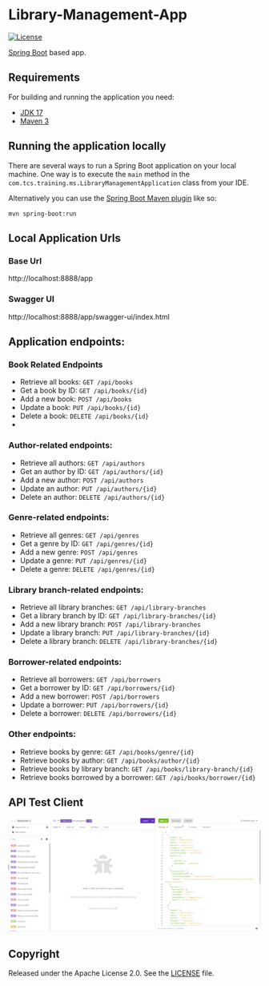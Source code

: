 # Library-Management-App

[![License](http://img.shields.io/:license-apache-blue.svg)](http://www.apache.org/licenses/LICENSE-2.0.html)

 [Spring Boot](http://projects.spring.io/spring-boot/) based app.

## Requirements

For building and running the application you need:

- [JDK 17](https://www.oracle.com/java/technologies/javase/jdk17-archive-downloads.html)
- [Maven 3](https://maven.apache.org)

## Running the application locally

There are several ways to run a Spring Boot application on your local machine. One way is to execute the `main` method in the `com.tcs.training.ms.LibraryManagementApplication` class from your IDE.

Alternatively you can use the [Spring Boot Maven plugin](https://docs.spring.io/spring-boot/docs/current/reference/html/build-tool-plugins-maven-plugin.html) like so:

```shell
mvn spring-boot:run
```

## Local Application Urls
### Base Url
http://localhost:8888/app

### Swagger UI
http://localhost:8888/app/swagger-ui/index.html


## Application endpoints:

### Book Related Endpoints
* Retrieve all books: ```GET /api/books```
* Get a book by ID: ```GET /api/books/{id}```
* Add a new book: ```POST /api/books```
* Update a book: ```PUT /api/books/{id}```
* Delete a book: ```DELETE /api/books/{id}```
* 
### Author-related endpoints:
* Retrieve all authors: ```GET /api/authors```
* Get an author by ID: ```GET /api/authors/{id}```
* Add a new author: ```POST /api/authors```
* Update an author: ```PUT /api/authors/{id}```
* Delete an author: ```DELETE /api/authors/{id}```

### Genre-related endpoints:
* Retrieve all genres: ```GET /api/genres ```
* Get a genre by ID: ```GET /api/genres/{id}```
* Add a new genre: ```POST /api/genres```
* Update a genre: ```PUT /api/genres/{id}```
* Delete a genre: ```DELETE /api/genres/{id}```

### Library branch-related endpoints:
* Retrieve all library branches: ```GET /api/library-branches```
* Get a library branch by ID: ```GET /api/library-branches/{id}```
* Add a new library branch: ```POST /api/library-branches```
* Update a library branch: ```PUT /api/library-branches/{id}```
* Delete a library branch: ```DELETE /api/library-branches/{id}```

### Borrower-related endpoints:
* Retrieve all borrowers: ```GET /api/borrowers```
* Get a borrower by ID: ```GET /api/borrowers/{id}``` 
* Add a new borrower: ```POST /api/borrowers```
* Update a borrower: ```PUT /api/borrowers/{id}```
* Delete a borrower: ```DELETE /api/borrowers/{id}```

### Other endpoints:
* Retrieve books by genre: ```GET /api/books/genre/{id}```
* Retrieve books by author: ```GET /api/books/author/{id}```
* Retrieve books by library branch: ```GET /api/books/library-branch/{id}```
* Retrieve books borrowed by a borrower: ```GET /api/books/borrower/{id}```


## API Test Client

![img.png](img.png)

## Copyright

Released under the Apache License 2.0. See the [LICENSE](https://github.com/codecentric/springboot-sample-app/blob/master/LICENSE) file.
